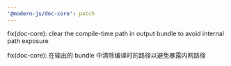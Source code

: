 ```yaml
---
'@modern-js/doc-core': patch
---
```


fix(doc-core): clear the compile-time path in output bundle to avoid internal path exposure

fix(doc-core): 在输出的 bundle 中清除编译时的路径以避免暴露内网路径
